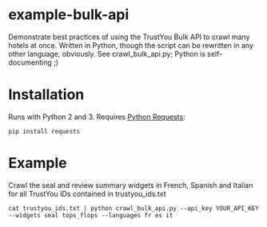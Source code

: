 example-bulk-api
================

Demonstrate best practices of using the TrustYou Bulk API to crawl many hotels at once. Written in Python, though the script can be rewritten in any other language, obviously. See crawl_bulk_api.py; Python is self-documenting ;)

# Installation

Runs with Python 2 and 3. Requires [Python Requests](http://docs.python-requests.org/en/latest/):

```
pip install requests
```

# Example

Crawl the seal and review summary widgets in French, Spanish and Italian for all TrustYou IDs contained in trustyou_ids.txt

```
cat trustyou_ids.txt | python crawl_bulk_api.py --api_key YOUR_API_KEY --widgets seal tops_flops --languages fr es it
```